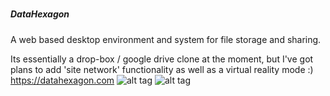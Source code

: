 #####               #####
#####  DataHexagon  #####
#####               #####

A web based desktop environment and system for file storage and sharing.

Its essentially a drop-box / google drive clone at the moment, 
but I've got plans to add 'site network' functionality as well as a  virtual reality mode :)
https://datahexagon.com
![alt tag](https://datahexagon.com/jeremy/Documents/Screenshot_20160119-190051.png)
![alt tag](https://datahexagon.com/jeremy/Documents/Selection_911.png)




